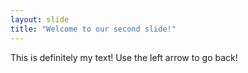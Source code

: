 ```yaml
---
layout: slide
title: "Welcome to our second slide!"
---
```

This is definitely my text!
Use the left arrow to go back!
